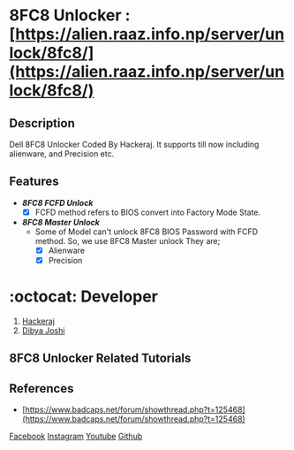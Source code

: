 # 8FC8 Unlocker : [https://alien.raaz.info.np/server/unlock/8fc8/](https://alien.raaz.info.np/server/unlock/8fc8/)
 
## Description
Dell 8FC8 Unlocker Coded By Hackeraj. It supports till now including alienware, and Precision etc.

## Features
- ***8FC8 FCFD Unlock***
  * [x] FCFD method refers to BIOS convert into Factory Mode State.
- ***8FC8 Master Unlock***
    - Some of Model can't unlock 8FC8 BIOS Password with FCFD method. So, we use 8FC8 Master unlock They are;
      * [x] Alienware
      * [x] Precision

# :octocat: Developer
1. [Hackeraj](https://www.facebook.com/HackerajOfficial/)
2. [Dibya Joshi](https://www.facebook.com/dibya.joshi.99)

## 8FC8 Unlocker Related Tutorials
  

## References
- [https://www.badcaps.net/forum/showthread.php?t=125468](https://www.badcaps.net/forum/showthread.php?t=125468)

[Facebook](https://www.facebook.com/HackerajOfficial/)
[Instagram](https://www.instagram.com/hackeraj/)
[Youtube](https://www.youtube.com/Hackeraj/)
[Github](https://www.github.com/HackerajOfficial/)
